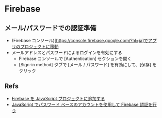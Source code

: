# Firebase

## メール/パスワードでの認証準備
- (Firebase コンソール)[https://console.firebase.google.com/?hl=ja]でアプリのプロジェクトに移動
- メールアドレスとパスワードによるログインを有効にする
  - Firebase コンソールで [Authentication] セクションを開く
  - [Sign-in method] タブで [メール / パスワード] を有効にして、[保存] をクリック

## Refs
- [Firebase を JavaScript プロジェクトに追加する](https://firebase.google.com/docs/web/setup)
- [JavaScript でパスワード ベースのアカウントを使用して Firebase 認証を行う](https://firebase.google.com/docs/auth/web/password-auth?hl=ja)
